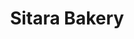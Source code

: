 ---
title: "Sitara Bakery"
url: /karachi/sitara-bakery-street-6-e-kaechs-block-7/
shop: Bäckerei
---